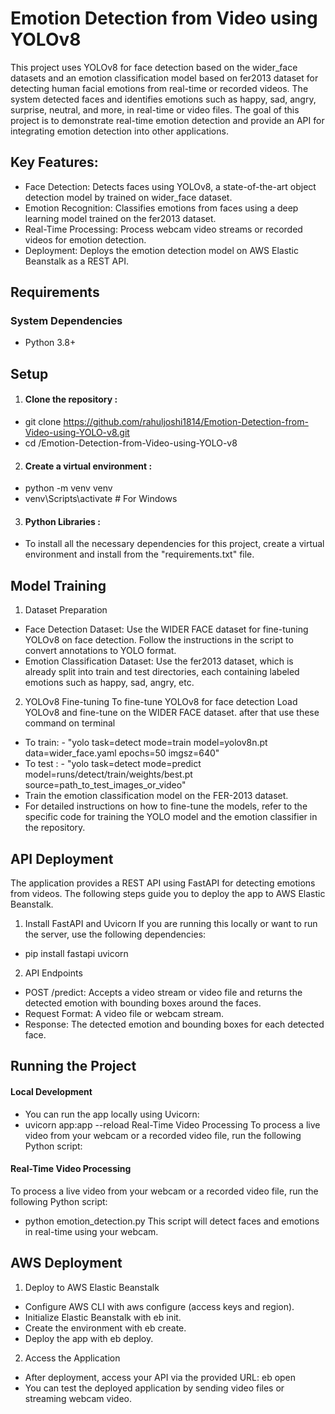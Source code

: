 # Emotion Detection from Video using YOLOv8
This project uses YOLOv8 for face detection based on the wider_face datasets and an emotion classification model based on fer2013 dataset for detecting human facial emotions from real-time or recorded videos. The system detected faces and identifies emotions such as happy, sad, angry, surprise, neutral, and more, in real-time or video files. The goal of this project is to demonstrate real-time emotion detection and provide an API for integrating emotion detection into other applications.
## Key Features:
- Face Detection: Detects faces using YOLOv8, a state-of-the-art object detection model by trained on wider_face dataset.
- Emotion Recognition: Classifies emotions from faces using a deep learning model trained on the fer2013 dataset.
- Real-Time Processing: Process webcam video streams or recorded videos for emotion detection.
- Deployment: Deploys the emotion detection model on AWS Elastic Beanstalk as a REST API.

## Requirements
### System Dependencies
- Python 3.8+

## Setup
1. #### Clone the repository :
- git clone https://github.com/rahuljoshi1814/Emotion-Detection-from-Video-using-YOLO-v8.git
- cd /Emotion-Detection-from-Video-using-YOLO-v8
2. #### Create a virtual environment :
- python -m venv venv
- venv\Scripts\activate     # For Windows
3. #### Python Libraries :
- To install all the necessary dependencies for this project, create a virtual environment and install from the "requirements.txt" file.

## Model Training
1. Dataset Preparation
- Face Detection Dataset: Use the WIDER FACE dataset for fine-tuning YOLOv8 on face detection. Follow the instructions in the script to convert annotations to YOLO format.
- Emotion Classification Dataset: Use the fer2013 dataset, which is already split into train and test directories, each containing labeled emotions such as happy, sad, angry, etc.
2. YOLOv8 Fine-tuning
To fine-tune YOLOv8 for face detection
Load YOLOv8 and fine-tune on the WIDER FACE dataset.
after that use these command on terminal
- To train: - "yolo task=detect mode=train model=yolov8n.pt data=wider_face.yaml epochs=50 imgsz=640"
- To test : - "yolo task=detect mode=predict model=runs/detect/train/weights/best.pt source=path_to_test_images_or_video"
- Train the emotion classification model on the FER-2013 dataset.
- For detailed instructions on how to fine-tune the models, refer to the specific code for training the YOLO model and the emotion classifier in the repository.

## API Deployment
The application provides a REST API using FastAPI for detecting emotions from videos. The following steps guide you to deploy the app to AWS Elastic Beanstalk.

1. Install FastAPI and Uvicorn
If you are running this locally or want to run the server, use the following dependencies:
- pip install fastapi uvicorn
2. API Endpoints
- POST /predict: Accepts a video stream or video file and returns the detected emotion with bounding boxes around the faces.
- Request Format: A video file or webcam stream.
- Response: The detected emotion and bounding boxes for each detected face.

## Running the Project
#### Local Development
- You can run the app locally using Uvicorn:
- uvicorn app:app --reload
Real-Time Video Processing
To process a live video from your webcam or a recorded video file, run the following Python script:
#### Real-Time Video Processing
To process a live video from your webcam or a recorded video file, run the following Python script:
- python emotion_detection.py
This script will detect faces and emotions in real-time using your webcam.

## AWS Deployment
1. Deploy to AWS Elastic Beanstalk
- Configure AWS CLI with aws configure (access keys and region).
- Initialize Elastic Beanstalk with eb init.
- Create the environment with eb create.
- Deploy the app with eb deploy.
2. Access the Application
- After deployment, access your API via the provided URL: eb open
- You can test the deployed application by sending video files or streaming webcam video.




